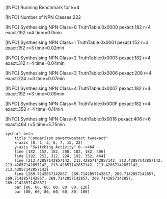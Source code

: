 [INFO] Running Benchmark for k=4

[INFO] Number of NPN Classes:222

[INFO] Synthesising NPN Class=0 TruthTable:0x0000 pexact:182 r=4 exact:192 r=4 time=0.0min 

[INFO] Synthesising NPN Class=1 TruthTable:0x0001 pexact:152 r=3 exact:152 r=3 time=0.02min 

[INFO] Synthesising NPN Class=2 TruthTable:0x0003 pexact:182 r=4 exact:312 r=4 time=0.04min 

[INFO] Synthesising NPN Class=3 TruthTable:0x0006 pexact:208 r=4 exact:224 r=3 time=0.07min 

[INFO] Synthesising NPN Class=4 TruthTable:0x0007 pexact:182 r=4 exact:192 r=3 time=0.09min 

[INFO] Synthesising NPN Class=5 TruthTable:0x000F pexact:182 r=4 exact:352 r=4 time=0.11min 

[INFO] Synthesising NPN Class=6 TruthTable:0x0016 pexact:406 r=6 exact:464 r=5 time=5.75min 

```mermaid
xychart-beta
    title "Comparison powertwoexact twoexact"
    x-axis [0, 1, 3, 6, 7, 15, 22]
    y-axis "Switching Activity" 0-->464
    line [182, 152, 182, 208, 182, 182, 406]
    line [192, 152, 312, 224, 192, 352, 464]
    line [213.42857142857142, 213.42857142857142, 213.42857142857142, 213.42857142857142, 213.42857142857142, 213.42857142857142, 213.42857142857142]
    line [269.7142857142857, 269.7142857142857, 269.7142857142857, 269.7142857142857, 269.7142857142857, 269.7142857142857, 269.7142857142857]
    bar [80, 60, 80, 80, 80, 80, 120]
    bar [80, 60, 80, 60, 60, 80, 100]
```

